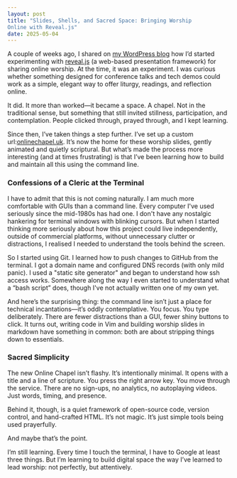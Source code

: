 ```yaml
---
layout: post 
title: "Slides, Shells, and Sacred Space: Bringing Worship
Online with Reveal.js" 
date: 2025-05-04 
--- 
```

A  couple of weeks ago, I shared on [my WordPress blog](https://richardhall.online/online-worship) how I’d started experimenting with [reveal.js](https://reveal.js) (a web-based presentation framework) for sharing online worship. At the time, it was an experiment. I was curious whether something designed for conference talks and tech demos could work as a simple, elegant way to offer liturgy, readings, and reflection online.

It did. It more than worked—it became a space. A chapel. Not in the traditional sense, but something that still invited stillness, participation, and contemplation. People clicked through, prayed through, and I kept learning.

Since then, I’ve taken things a step further. I’ve set up a custom url:[onlinechapel.uk](https://onlinechapel.uk). It’s now the home for these worship slides, gently animated and quietly scriptural. But what’s made the process more interesting (and at times frustrating) is that I’ve been learning how to build and maintain all this using the command line.  

### Confessions of a Cleric at the Terminal

I have to admit that this is not coming naturally. I am much more comfortable with GUIs than a command line. Every computer I've used seriously since the mid-1980s has had one. I don't have any nostalgic hankering for terminal windows with blinking cursors. But when I started thinking more seriously about how this project could live independently, outside of commercial platforms, without unnecessary clutter or distractions, I realised I needed to understand the tools behind the screen.

So I started using Git. I learned how to push changes to GitHub from the terminal. I got a domain name and configured DNS records (with only mild panic). I used a "static site generator" and began to understand how ssh access works. Somewhere along the way I even started to understand what a “bash script” does, though I've not actually written one of my own yet.

And here’s the surprising thing: the command line isn’t just a place for technical incantations—it’s oddly contemplative. You focus. You type deliberately. There are fewer distractions than a GUI, fewer shiny buttons to click. It turns out, writing code in Vim and building worship slides in markdown have something in common: both are about stripping things down to essentials.

### Sacred Simplicity

The new Online Chapel isn’t flashy. It’s intentionally minimal. It opens with a title and a line of scripture. You press the right arrow key. You move through the service. There are no sign-ups, no analytics, no autoplaying videos. Just words, timing, and presence.

Behind it, though, is a quiet framework of open-source code, version control, and hand-crafted HTML. It’s not magic. It’s just simple tools being used prayerfully.

And maybe that’s the point.

I’m still learning. Every time I touch the terminal, I have to Google at least three things. But I’m learning to build digital space the way I’ve learned to lead worship: not perfectly, but attentively.
